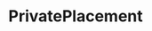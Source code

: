 # PrivatePlacement   

<script src="https://unpkg.com/@stoplight/elements/web-components.min.js"></script>
<link rel="stylesheet" href="https://unpkg.com/@stoplight/elements/styles.min.css">

<elements-api
  apiDescriptionUrl="PrivatePlacement.yaml"
  layout="sidebar"
  router="hash"
  hideTryIt="false"
  hideSchemas="false"
  hideInternal="false"
/>